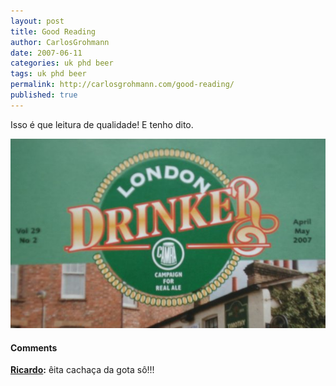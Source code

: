 ```yaml
---
layout: post
title: Good Reading
author: CarlosGrohmann
date: 2007-06-11
categories: uk phd beer
tags: uk phd beer
permalink: http://carlosgrohmann.com/good-reading/
published: true
---
```


Isso é que leitura de qualidade! E tenho dito.  

![](/img/london_drinker.jpg)



#### Comments

**[Ricardo](#42 "2007-06-11 20:59:31"):** êita cachaça da gota sô!!!



